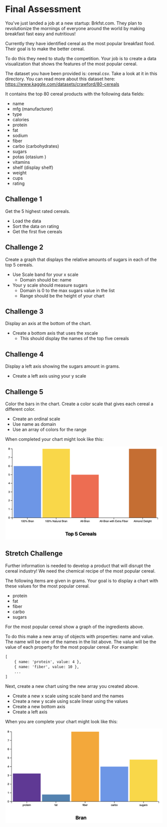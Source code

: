 # Final Assessment

You've just landed a job at a new startup: Brkfst.com. They plan to revolutionize the mornings of everyone around the world by making breakfast fast easy and nutritious!

Currently they have identified cereal as the most popular breakfast food. Their goal is to make the better cereal. 

To do this they need to study the competition. Your job is to create a data visualization that shows the features of the most popular cereal. 

The dataset you have been provided is: cereal.csv. Take a look at it in this directory. You can read more about this dataset here: https://www.kaggle.com/datasets/crawford/80-cereals

It contains the top 80 cereal products with the following data fields: 

- name
- mfg (manufacturer)
- type
- calories
- protein
- fat
- sodium
- fiber
- carbo (carbohydrates)
- sugars
- potas (otasium )
- vitamins
- shelf (display shelf)
- weight
- cups
- rating

## Challenge 1

Get the 5 highest rated cereals. 

- Load the data
- Sort the data on rating
- Get the first five cereals

## Challenge 2 

Create a graph that displays the relative amounts of sugars in each of the top 5 cereals. 

- Use Scale band for your x scale
	- Domain should be: name
- Your y scale should measure sugars
	- Domain is 0 to the max sugars value in the list
	- Range should be the height of your chart

## Challenge 3 

Display an axis at the bottom of the chart. 

- Create a bottom axis that uses the xscale
	- This should display the names of the top five cereals

## Challenge 4 

Display a left axis showing the sugars amount in grams. 

- Create a left axis using your y scale

## Challenge 5

Color the bars in the chart. Create a color scale that gives each cereal a different color. 

- Create an ordinal scale 
- Use name as domain
- Use an array of colors for the range

When completed your chart might look like this: 

![top five cereals](./top-five.png)

## Stretch Challenge 

Further information is needed to develop a product that will disrupt the cereal industry! We need the chemical recipe of the most popular cereal.

The following items are given in grams. Your goal is to display a chart with these values for the most popular cereal. 

- protein
- fat
- fiber
- carbo
- sugars

For the most popular cereal show a graph of the ingredients above. 

To do this make a new array of objects with properties: name and value. The name will be one of the names in the list above. The value will be the value of each property for the most popular cereal. For example: 

```JS
[
	{ name: 'protein', value: 4 },
	{ name: 'fiber', value: 10 }, 
	...
]
```

Next, create a new chart using the new array you created above. 

- Create a new x scale using scale band and the names
- Create a new y scale using scale linear using the values
- Create a new bottom axis
- Create a left axis

When you are complete your chart might look like this: 

![by-grams](./by-grams.png)


